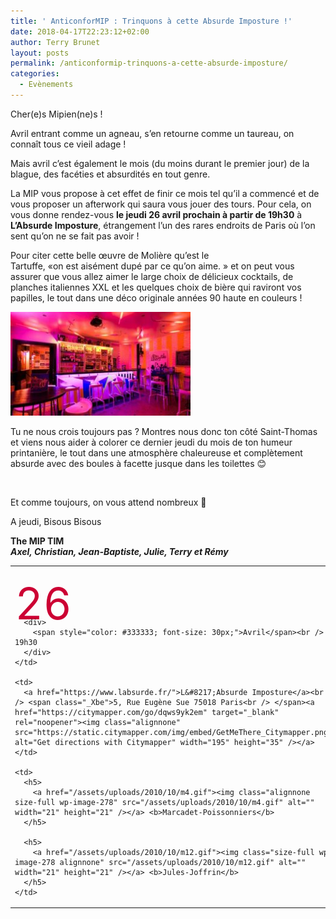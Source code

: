 ```yaml
---
title: ' AnticonforMIP : Trinquons à cette Absurde Imposture !'
date: 2018-04-17T22:23:12+02:00
author: Terry Brunet
layout: posts
permalink: /anticonformip-trinquons-a-cette-absurde-imposture/
categories:
  - Evènements
---
```

Cher(e)s Mipien(ne)s !

Avril entrant comme un agneau, s&#8217;en retourne comme un taureau, on connaît tous ce vieil adage !

Mais avril c&#8217;est également le mois (du moins durant le premier jour) de la blague, des facéties et absurdités en tout genre.

La MIP vous propose à cet effet de finir ce mois tel qu&#8217;il a commencé et de vous proposer un afterwork qui saura vous jouer des tours. Pour cela, on vous donne rendez-vous **le jeudi 26 avril prochain à partir de 19h30** à **L’Absurde Imposture**, étrangement l’un des rares endroits de Paris où l’on sent qu&#8217;on ne se fait pas avoir !

Pour citer cette belle œuvre de Molière qu’est le Tartuffe, «on est aisément dupé par ce qu&#8217;on aime. » et on peut vous assurer que vous allez aimer le large choix de délicieux cocktails, de planches italiennes XXL et les quelques choix de bière qui raviront vos papilles, le tout dans une déco originale années 90 haute en couleurs !

[<img class="wp-image-4572 alignleft" src="/assets/uploads/2018/04/531bbec7966040a39b49379e82a9a5fde6975106-300x168.jpg" alt="" width="288" height="166" />](/assets/uploads/2018/04/531bbec7966040a39b49379e82a9a5fde6975106.jpg)

Tu ne nous crois toujours pas ? Montres nous donc ton côté Saint-Thomas et viens nous aider à colorer ce dernier jeudi du mois de ton humeur printanière, le tout dans une atmosphère chaleureuse et complètement absurde avec des boules à facette jusque dans les toilettes &#x1f60a;

&nbsp;

Et comme toujours, on vous attend nombreux 🙂

A jeudi, Bisous Bisous

**The MIP TIM**  
**_Axel, Christian, Jean-Baptiste, Julie, Terry et Rémy_**

<table width="659">
  <tr>
    <td>
      <div style="height: 50px; color: #cc0033; font-size: 70px; margin-top: 15px;">
        26
      </div>
      
      <div>
        <span style="color: #333333; font-size: 30px;">Avril</span><br /> 19h30
      </div>
    </td>
    
    <td>
      <a href="https://www.labsurde.fr/">L&#8217;Absurde Imposture</a><br /> <span class="_Xbe">5, Rue Eugène Sue 75018 Paris<br /> </span><a href="https://citymapper.com/go/dqws9yk2em" target="_blank" rel="noopener"><img class="alignnone" src="https://static.citymapper.com/img/embed/GetMeThere_Citymapper.png" alt="Get directions with Citymapper" width="195" height="35" /></a>
    </td>
    
    <td>
      <h5>
        <a href="/assets/uploads/2010/10/m4.gif"><img class="alignnone size-full wp-image-278" src="/assets/uploads/2010/10/m4.gif" alt="" width="21" height="21" /></a> <b>Marcadet-Poissonniers</b>
      </h5>
      
      <h5>
        <a href="/assets/uploads/2010/10/m12.gif"><img class="size-full wp-image-278 alignnone" src="/assets/uploads/2010/10/m12.gif" alt="" width="21" height="21" /></a> <b>Jules-Joffrin</b>
      </h5>
    </td>
  </tr>
</table>
